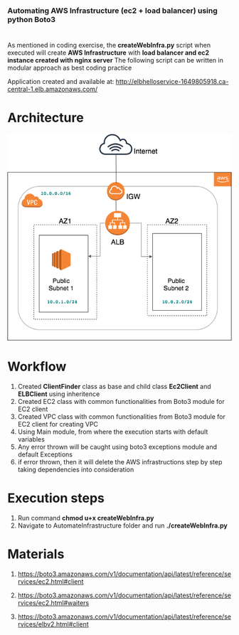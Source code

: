 ### Automating AWS Infrastructure (ec2 + load balancer) using python Boto3

#
As mentioned in coding exercise, the **createWebInfra.py** script when executed will create **AWS Infrastructure** with **load balancer and ec2 instance created with nginx server**
The following script can be written in modular approach as best coding practice

Application created and available at:  http://elbhelloservice-1649805918.ca-central-1.elb.amazonaws.com/

# Architecture 

![](Architecture.png)

# Workflow

1. Created **ClientFinder** class as base and child class **Ec2Client** and **ELBClient** using inheritence
2. Created EC2 class with common functionalities from Boto3 module for EC2 client
3. Created VPC class with common functionalities from Boto3 module for EC2 client for creating VPC
4. Using Main module, from where the execution starts with default variables
5. Any error thrown will be caught using boto3 exceptions module and default Exceptions
6. if error thrown, then it will delete the AWS infrastructions step by step taking dependencies into consideration


# Execution steps

1. Run command **chmod u+x createWebInfra.py**
2. Navigate to AutomateInfrastructure folder and run **./createWebInfra.py**

# Materials

1. https://boto3.amazonaws.com/v1/documentation/api/latest/reference/services/ec2.html#client

2. https://boto3.amazonaws.com/v1/documentation/api/latest/reference/services/ec2.html#waiters

3. https://boto3.amazonaws.com/v1/documentation/api/latest/reference/services/elbv2.html#client